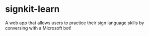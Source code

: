 # signkit-learn
A web app that allows users to practice their sign language skills by conversing with a Microsoft bot!
